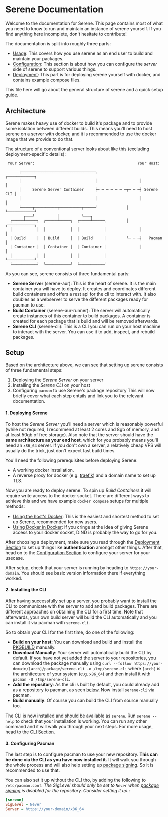 # Serene Documentation
Welcome to the documentation for Serene. This page contains most of what you need to know to run and maintain an instance of serene yourself. If you find anything here incomplete, don't hesitate to contribute!

The documentation is split into roughly three parts:
- [Usage](./usage/readme.md): This covers how you use serene as an end user to build and maintain your packages.
- [Configuration](./configuration/readme.md): This section is about how you can configure the _server_ side of serene to support various things.
- [Deployment](./deployment/readme.md): This part is for deploying serene yourself with docker, and contains example compose files.

This file here will go about the general structure of serene and a quick setup guide.

## Architecture
Serene makes heavy use of docker to build it's package and to provide some isolation between different builds. This means you'll need to host serene on a server with docker, and it is recommended to use the docker image that we provide to do that.

The structure of a conventional server looks about like this (excluding deployment-specific details):
```
 Your Server:                                              Your Host:

      ┌─────────────────────────────────┐                   ┌────────────┐
      │                                 │                   │            │
      │     Serene Server Container     ├─ ─ ─ ─ ─ ─ ─┬─ ─ ─┤ Serene CLI │
      │                                 │                   │            │
      └─────┬──────────┬──────────┬─────┘             │     └────────────┘
        ┌───┘          │          └───┐
  ┌─────┴─────┐  ┌─────┴─────┐  ┌─────┴─────┐         │     ┌────────────┐
  │           │  │           │  │           │               │            │
  │ Build     │  │ Build     │  │ Build     │         └─ ─ ─┤   Pacman   │
  │ Container │  │ Container │  │ Container │               │            │
  │           │  │           │  │           │               └────────────┘
  └───────────┘  └───────────┘  └───────────┘
```

As you can see, serene consists of three fundamental parts:
- **Serene Server** (serene-aur): This is the heart of serene. It is the main container you will have to deploy. It creates and coordinates different build containers and offers a rest api for the cli to interact with. It also doubles as a webserver to serve the different packages ready for pacman to use.
- **Build Container** (serene-aur-runner): The server will automatically create instances of this container to build packages. A container is created for each package that is build and will be removed afterwards.
- **Serene CLI** (serene-cli): This is a CLI you can run on your host machine to interact with the server. You can use it to add, inspect, and rebuild packages.

## Setup
Based on the architecture above, we can see that setting up serene consists of three fundamental steps:
1. Deploying the _Serene Server_ on your server
2. Installing the _Serene CLI_ on your host
3. Configuring `pacman` to use Serene's package repository
This will now briefly cover what each step entails and link you to the relevant documentation.

#### 1. Deploying Serene
To host the _Serene Server_ you'll need a server which is reasonably powerful (while not required, I recommend at least 2 cores and 8gb of memory, and at least 50gb of free storage). Also note that the server should have the **same architecture as your end host**, which for you probably means you'll need an `x86_64` server. If you don't own a server, a relatively cheap VPS will usually do the trick, just don't expect fast build times.

You'll need the following prerequisites before deploying Serene:
- A working docker installation.
- A reverse proxy for docker (e.g. [traefik](https://github.com/traefik/traefik)) and a domain name to set up TLS.

Now you are ready to deploy serene. To spin up _Build Containers_ it will require write access to the docker socket. There are different ways to achieve this and we have example `docker compose` setups for multiple methods:
- [Using the host's Docker](./deployment/host-docker.md): This is the easiest and shortest method to set up Serene, recommended for new users.
- [Using Docker in Docker](./deployment/docker-in-docker.md): If you cringe at the idea of giving Serene access to your docker socket, DIND is probably the way to go for you.

After choosing a deployment, make sure you read through the [Deployment Section](./deployment/readme.md) to set up things like **authentication** amongst other things. After that, head on to the [Configuration Section](./configuration/readme.md) to configure your server for your usecase.

After setup, check that your server is running by heading to `https://your-domain`. You should see basic version information there if everything worked.

#### 2. Installing the CLI
After having successfully set up a server, you probably want to install the CLI to communicate with the server to add and build packages. There are different approaches on obtaining the CLI for a first time. Note that afterwards, your own build server will build the CLI automatically and you can install it via pacman with `serene-cli`.

So to obtain your CLI for the first time, do one of the following:
- **Build on your host**: You can download and build and install the [PKGBUILD](https://github.com/VirtCode/serene-aur/tree/main/cli/PKGBUILD) manually.
- **Download Manually**: Your server will automatically build the CLI by default. If you have not yet added the server to your repositories, you can download the package manually using `curl --follow https://your-domain/[arch]/package/serene-cli -o /tmp/serene-cli` where `[arch]` is the architecture of your system (e.g. `x86_64`) and then install it with `pacman -U /tmp/serene-cli`.
- **Add the repository**: As the cli is built by default, you could already add as a repository to pacman, as seen [below](#3.-configuring-pacman). Now install `serene-cli` via pacman.
- **Build manually**: Of course you can build the CLI from source manually too.

The CLI is now installed and should be available as `serene`. Run `serene --help` to check that your installation is working. You can run any other command and it will walk you through your next steps. For more usage, head to the [CLI Section](./usage/cli.md).

#### 3. Configuring Pacman
The last step is to configure pacman to use your new repository. **This can be done via the CLI as you have now installed it.** It will walk you through the whole process and will also help setting up [package signing](./configuration/package-signing.md). So it is recommended to use that.

You can also set it up without the CLI tho, by adding the following to `/etc/pacman.conf`. *The SigLevel should only be set to `Never` when [package signing](./configuration/package-signing.md) is disabled for the repository. Consider setting it up.*:

```ini
[serene]
SigLevel = Never
Server = https://your-domain/x86_64
```
